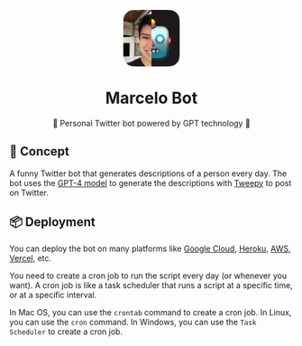 <p align="center">
  <img
    src=".github/logo.png"
    align="center"
    width="100"
    alt="360macky Bot"
    title="360macky Bot"
  />
  <h1 align="center">Marcelo Bot</h1>
</p>

<p align="center">
    🤖 Personal Twitter bot powered by GPT technology 🦄
</p>

## 🚀 Concept

A funny Twitter bot that generates descriptions of a person every day. The bot uses the [GPT-4 model](https://openai.com/product/gpt-4) to generate the descriptions with [Tweepy](https://www.tweepy.org/) to post on Twitter.

## 📦 Deployment

You can deploy the bot on many platforms like [Google Cloud](https://cloud.google.com/), [Heroku](https://www.heroku.com/), [AWS](https://aws.amazon.com/), [Vercel](https://vercel.com/), etc.

You need to create a cron job to run the script every day (or whenever you want). A cron job is like a task scheduler that runs a script at a specific time, or at a specific interval.

In Mac OS, you can use the `crontab` command to create a cron job. In Linux, you can use the `cron` command. In Windows, you can use the `Task Scheduler` to create a cron job.

